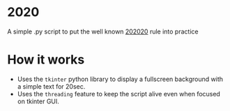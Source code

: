 # 2020
A simple .py script to put the well known [202020](https://pmc.ncbi.nlm.nih.gov/articles/PMC10391416/) rule into practice

# How it works

- Uses the `tkinter` python library to display a fullscreen background with a simple text for 20sec.
- Uses the `threading` feature to keep the script alive even when focused on tkinter GUI.
